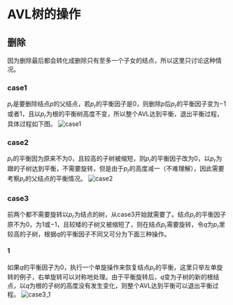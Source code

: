 # AVL树的操作

## 删除

因为删除最后都会转化成删除只有至多一个子女的结点，所以这里只讨论这种情况。

### case1

$p_r$是要删除结点$p$的父结点，若$p_r$的平衡因子是$0$，则删除$p$后$p_r$的平衡因子变为$-1$或者$1$，且以$p_r$为根的平衡树高度不变，所以整个AVL​达到平衡，退出平衡过程，具体过程如下图。
![case1](https://i.loli.net/2020/11/19/N4MfoQajYKwdsPk.png)

### case2

$p_r$的平衡因为原来不为$0$，且较高的子树被缩短，则$p_r$的平衡因子改为$0$，以$p_r$为跟的子树达到平衡，不需要旋转，但是由于$p_r$的高度减一（不难理解），因此需要考察$p_r$的父结点的平衡情况。
![case2](https://i.loli.net/2020/11/19/rN2wSleVcMniP8h.png)

### case3

前两个都不需要旋转以$p_r$为结点的树，从case3开始就需要了。结点$p_r$的平衡因子原不为$0$，为$1$或$-1$，且较矮的子树又被缩短了，则在结点$p_r$需要旋转，令$q$为$p_r$里较高的子树，根据$q$的平衡因子不同又可分为下面三种操作。

#### 1

如果$q$的平衡因子为$0$，执行一个单旋操作来恢复结点$p_r$的平衡，这里只举左单旋转的例子，右单旋转可以对称地处理。由于平衡旋转后，$q$变为子树的新的根结点，以$q$为根的子树的高度没有发生变化，则整个AVL达到平衡可以退出平衡过程。
![case3_1](https://i.loli.net/2020/11/19/SxnD9Zvf7gcWHwL.png)